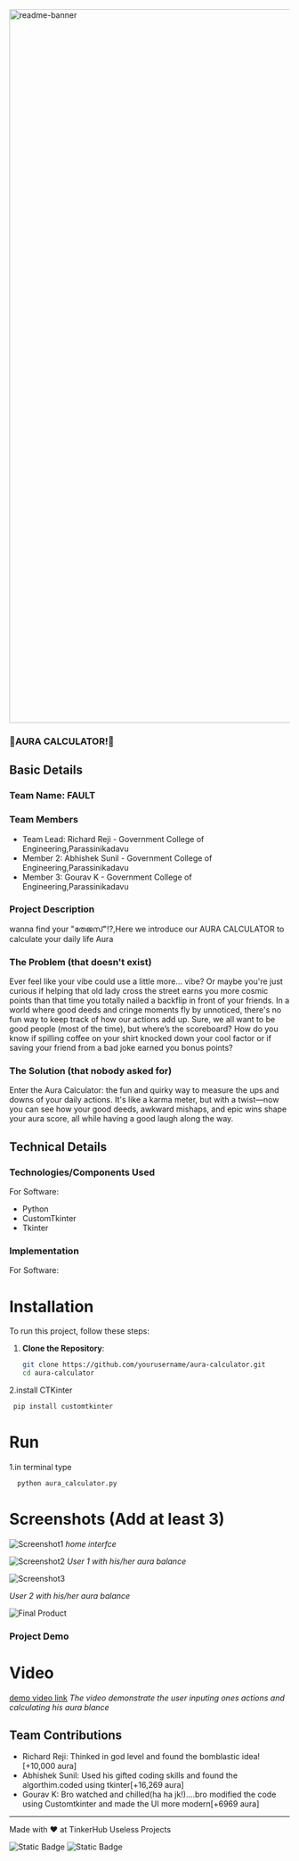 <img width="1280" alt="readme-banner" src="https://github.com/user-attachments/assets/35332e92-44cb-425b-9dff-27bcf1023c6c">

### 🎯AURA CALCULATOR!🗿


## Basic Details
### Team Name: FAULT


### Team Members
- Team Lead: Richard Reji - Government College of Engineering,Parassinikadavu
- Member 2: Abhishek Sunil - Government College of Engineering,Parassinikadavu
- Member 3: Gourav K - Government College of Engineering,Parassinikadavu

### Project Description
wanna find your "തേജസ്‌"!?,Here we introduce our AURA CALCULATOR to calculate your daily life Aura

### The Problem (that doesn't exist)
Ever feel like your vibe could use a little more... vibe? Or maybe you're just curious if helping that old lady cross the street earns you more cosmic points than that time you totally nailed a backflip in front of your friends. In a world where good deeds and cringe moments fly by unnoticed, there's no fun way to keep track of how our actions add up. Sure, we all want to be good people (most of the time), but where’s the scoreboard? How do you know if spilling coffee on your shirt knocked down your cool factor or if saving your friend from a bad joke earned you bonus points?




### The Solution (that nobody asked for)
Enter the Aura Calculator: the fun and quirky way to measure the ups and downs of your daily actions. It's like a karma meter, but with a twist—now you can see how your good deeds, awkward mishaps, and epic wins shape your aura score, all while having a good laugh along the way.

## Technical Details
### Technologies/Components Used
For Software:
- Python
- CustomTkinter
- Tkinter


### Implementation
For Software:
# Installation
To run this project, follow these steps:

1. **Clone the Repository**:
   ```bash
   git clone https://github.com/yourusername/aura-calculator.git
   cd aura-calculator
2.install CTKinter
 ```bash
  pip install customtkinter
```
# Run
1.in terminal type
```bash
  python aura_calculator.py
```

# Screenshots (Add at least 3)
![Screenshot1](https://github.com/user-attachments/assets/a41b03b0-9639-4e9c-bf53-dea72c9712a5)
*home interfce*

![Screenshot2](https://github.com/user-attachments/assets/dada1280-9e85-4f31-9e01-e12c98c72cfd)
*User 1 with his/her aura balance*


![Screenshot3](https://github.com/user-attachments/assets/da580313-271e-4c77-895f-81dd320198ff)

*User 2 with his/her aura balance* 


![Final Product](https://github.com/user-attachments/assets/ea185eae-79f0-41d5-b049-344446c0213d)


### Project Demo
# Video
[demo video link](https://youtu.be/25jjvBbx4Mw)
*The video demonstrate the user inputing ones actions and calculating his aura blance*


## Team Contributions
- Richard Reji: Thinked in god level and found the bomblastic idea! [+10,000 aura]
- Abhishek Sunil: Used his gifted coding skills and found the algorthim.coded using tkinter[+16,269 aura]
- Gourav K: Bro watched and chilled(ha ha jk!)....bro modified the code using Customtkinter and made the UI more modern[+6969 aura]

---
Made with ❤️ at TinkerHub Useless Projects 

![Static Badge](https://img.shields.io/badge/TinkerHub-24?color=%23000000&link=https%3A%2F%2Fwww.tinkerhub.org%2F)
![Static Badge](https://img.shields.io/badge/UselessProject--24-24?link=https%3A%2F%2Fwww.tinkerhub.org%2Fevents%2FQ2Q1TQKX6Q%2FUseless%2520Projects)



